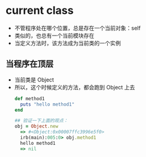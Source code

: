 # current class

- 不管程序处在哪个位置，总是存在一个当前对象：self
- 类似的，也总有一个当前模块存在
- 当定义方法时，该方法成为当前类的一个实例

## 当程序在顶层
- 当前类是 Object
- 所以，这个时候定义的方法，都会跑到 Object 上去
  ```rb
  def method1
    puts "hello method1"
  end

  ## 验证一下上面的观点：
  obj = Object.new
    => #<Object:0x00007ffc3996e5f0>
    irb(main):005:0> obj.method1
    hello method1
    => nil
  ```